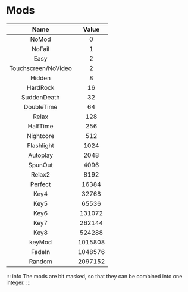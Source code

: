 # Mods

|     Name            |  Value  |
|     :--:            |  :---:  |
| NoMod               |    0    |
| NoFail              | 1       |
| Easy                | 2       |
| Touchscreen/NoVideo | 2       |
| Hidden              | 8       |
| HardRock            | 16      |
| SuddenDeath         | 32      |
| DoubleTime          | 64      |
| Relax               | 128     |
| HalfTime            | 256     |
| Nightcore           | 512     |
| Flashlight          | 1024    |
| Autoplay            | 2048    |
| SpunOut             | 4096    |
| Relax2              | 8192    |
| Perfect             | 16384   |
| Key4                | 32768   |
| Key5                | 65536   |
| Key6                | 131072  |
| Key7                | 262144  |
| Key8                | 524288  |
| keyMod              | 1015808 |
| FadeIn              | 1048576 |
| Random              | 2097152 |

::: info
The mods are bit masked, so that they can be combined into one integer.
:::